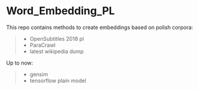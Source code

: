 # Word_Embedding_PL
This repo contains methods to create embeddings based on polish corpora:
> - OpenSubtitles 2018 pl
> - ParaCrawl
> - latest wikipedia dump 

Up to now:
> - gensim
> - tensorflow plain model
